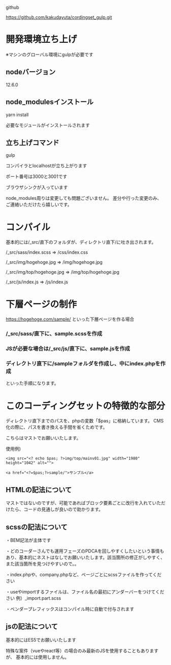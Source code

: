 github

https://github.com/kakudayuta/cordingset_gulp.git



# 開発環境立ち上げ
※マシンのグローバル環境にgulpが必要です

## nodeバージョン
12.6.0

## node_modulesインストール
yarn install

必要なモジュールがインストールされます

## 立ち上げコマンド
gulp

コンパイラとlocalhostが立ち上がります

ポート番号は3000と3001です

ブラウザシンクが入っています


node_modules周りは変更しても問題ございません。
差分や行った変更のみ、ご連絡いただけたら嬉しいです。




# コンパイル
基本的には/_src/直下のフォルダが、ディレクトリ直下/に吐き出されます。

/_src/sass/index.scss    =>    /css/index.css

/_src/img/hogehoge.jpg    =>    /img/hogehoge.jpg

/_src/img/top/hogehoge.jpg    =>    /img/top/hogehoge.jpg

/_src/js/index.js    =>    /js/index.js



# 下層ページの制作
https://hogehoge.com/sample/
といった下層ページを作る場合

### /_src/sass/直下に、sample.scssを作成

### JSが必要な場合は/_src/js/直下に、sample.jsを作成

### ディレクトリ直下に/sampleフォルダを作成し、中にindex.phpを作成

といった手順になります。


# このコーディングセットの特徴的な部分
ディレクトリ直下までのパスを、phpの変数「$pas」に格納しています。
CMS化の際に、パスを書き換える手間を省くためです。

こちらはマストでお願いいたします。

使用例)
```
<img src="<? echo $pas; ?>img/top/mainv01.jpg" width="1980" height="1042" alt="">

<a href="<?=$pas;?>sample/">サンプル</a>
```

## HTMLの記法について
マストではないのですが、可能であればブロック要素ごとに改行を入れていただけたら、コードの見通しが良いので助かります。


## scssの記法について
・BEM記法が主体です

・どのコーダーさんでも運用フェーズのPDCAを回しやすくしたいという事情もあり、基本的にネストはなしでお願いいたします。該当箇所の修正がしやすく、また該当箇所を見つけやすいので。。

・index.phpや、company.phpなど、ページごとにscssファイルを作ってください

・useやimportするファイルは、ファイル名の最初にアンダーバーをつけてください
例）_import.part.scss

・ベンダープレフィックスはコンパイル時に自動で付与されます


## jsの記法について
基本的にはES5でお願いいたします

特殊な案件（vueやreact等）の場合のみ最新のJSを使用することもありますが、
基本的には使用しません。
